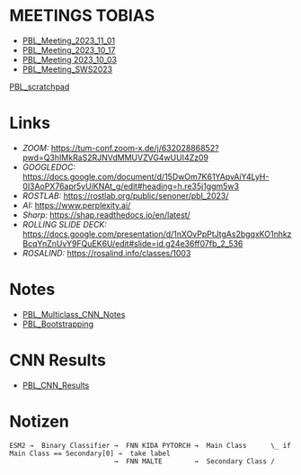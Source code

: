 # MEETINGS TOBIAS
- [PBL_Meeting_2023_11_01](PBL_Meeting_2023_11_01) 
- [PBL_Meeting_2023_10_17](PBL_Meeting_2023_10_17)
- [PBL_Meeting 2023_10_03](PBL_Meeting_2023_10_03)
- [PBL_Meeting_SWS2023](PBL_Meeting_SWS2023)

[PBL_scratchpad](PBL_scratchpad)

# Links
- *ZOOM:* https://tum-conf.zoom-x.de/j/63202886852?pwd=Q3hIMkRaS2RJNVdMMUVZVG4wUUI4Zz09
- *GOOGLEDOC:* https://docs.google.com/document/d/15DwOm7K61YApvAiY4LyH-0l3AoPX76apr5yUiKNAt_g/edit#heading=h.re35j1ggm5w3
- *ROSTLAB:* https://rostlab.org/public/senoner/pbl_2023/
- *AI:* https://www.perplexity.ai/
- *Sharp:* https://shap.readthedocs.io/en/latest/
- *ROLLING SLIDE DECK:* https://docs.google.com/presentation/d/1nXOvPpPtJtgAs2bgqxKO1nhkzBcqYnZnUvY9FQuEK6U/edit#slide=id.g24e36ff07fb_2_536
- *ROSALIND:* https://rosalind.info/classes/1003

# Notes
- [PBL_Multiclass_CNN_Notes](PBL_Multiclass_CNN_Notes)
- [PBL_Bootstrapping](PBL_Bootstrapping)

# CNN Results
- [PBL_CNN_Results](PBL_CNN_Results)



# Notizen
```
ESM2 →  Binary Classifier →  FNN KIDA PYTORCH →  Main Class      \_ if Main Class == Secondary[0] →  take label
                          →  FNN MALTE        →  Secondary Class /
							

```
